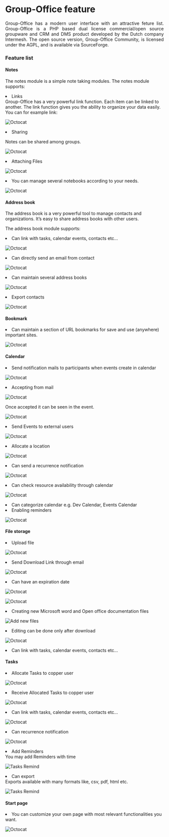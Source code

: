 # Group-Office feature

<p align="justify">
Group-Office has a modern user interface with an attractive feture list. Group-Office is a PHP based dual license commercial/open source groupware and CRM and DMS product developed by the Dutch company Intermesh. The open source version, Group-Office Community, is licensed under the AGPL, and is available via SourceForge. 
</p>

### Feature list

#### Notes
The notes module is a simple note taking modules. The notes module supports:

<li>Links</li>
Group-Office has a very powerful link function. Each item can be linked to another. The link function gives you the ability to organize your data easily. You can for example link:

![Octocat](images/features/note.png)


<li>Sharing</li>

Notes can be shared among groups.


![Octocat](images/features/share.png)


<li>Attaching Files </li>


![Octocat](images/features/files.png)


<li>You can manage several notebooks according to your needs. </li>


![Octocat](images/features/notes.png)


#### Address book

The address book is a very powerful tool to manage contacts and organizations. It’s easy to share address books with other users.

The address book module supports:

<li> Can link with tasks, calendar events, contacts etc… </li>


![Octocat](images/features/ablink.png)


<li> Can directly send an email from contact </li>


![Octocat](images/features/abmail.png)


<li> Can maintain several address books </li>


![Octocat](images/features/absab.png)


<li> Export contacts </li>


![Octocat](images/features/abexp.png)


#### Bookmark


<li> Can maintain a section of URL bookmarks for save and use (anywhere) important sites. </li>


![Octocat](images/bookmarks.png)


#### Calendar


<li> Send notification mails to participants when events create in calendar </li>


![Octocat](images/features/calparticipants.png)


<li> Accepting from mail</li>


![Octocat](images/features/calmailack.png)


Once accepted it can be seen in the event.


![Octocat](images/features/calaccepted.png)


<li> Send Events to external users </li>


![Octocat](images/features/calext.png)


<li> Allocate a location </li>


![Octocat](images/features/calloc.png)


<li> Can send a recurrence notification </li>


![Octocat](images/features/calopt.png)


<li> Can check resource availability through calendar </li>


![Octocat](images/features/calres.png)


<li> Can categorize calendar e.g. Dev Calendar, Events Calendar </li>

<li> Enabling reminders </li>





![Octocat](images/calendar.png)

#### File storage
<li> Upload file </li>

![Octocat](images/features/fileupload.png)


<li> Send Download Link through email</li>


![Octocat](images/features/filedown.png)


<li> Can have an expiration date </li>


![Octocat](images/features/fileexpire.png)




![Octocat](images/features/fileemail.png)



<li> Creating new Microsoft word and Open office documentation files</li>


![Add new files](images/features/filenew.png)



<li> Editing can be done only after download </li>



![Octocat](images/features/fileedit.png)



<li> Can link with tasks, calendar events, contacts etc… </li>





#### Tasks

<li> Allocate Tasks to copper user </li>


![Octocat](images/features/taskalc.png)


<li> Receive Allocated Tasks to copper user</li>


![Octocat](images/features/taskrec.png)


<li> Can link with tasks, calendar events, contacts etc… </li>


![Octocat](images/features/taskrec.png)


<li> Can recurrence notification </li>


![Octocat](images/features/taskrecurance.png)


<li> Add Reminders </li>
You may add Reminders with time

![Tasks Remind](images/features/taskremind.png)


<li> Can export </li>
Exports available with many formats like, csv, pdf, html etc.

![Tasks Remind](images/features/taskexport.png)





#### Start page

<li> You can customize your own page with most relevant functionalities you want. </li>

![Octocat](images/start_page.png)
